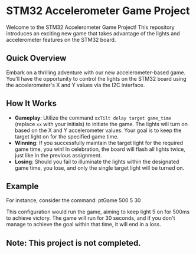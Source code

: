 # STM32 Accelerometer Game Project

Welcome to the STM32 Accelerometer Game Project! This repository introduces an exciting new game that takes advantage of the lights and accelerometer features on the STM32 board.

## Quick Overview

Embark on a thrilling adventure with our new accelerometer-based game. You'll have the opportunity to control the lights on the STM32 board using the accelerometer's X and Y values via the I2C interface.

## How It Works

- **Gameplay**: Utilize the command `xxTilt delay target game_time` (replace `xx` with your initials) to initiate the game. The lights will turn on based on the X and Y accelerometer values. Your goal is to keep the target light on for the specified game time.
- **Winning**: If you successfully maintain the target light for the required game time, you win! In celebration, the board will flash all lights twice, just like in the previous assignment.
- **Losing**: Should you fail to illuminate the lights within the designated game time, you lose, and only the single target light will be turned on.

## Example

For instance, consider the command: ptGame 500 5 30

This configuration would run the game, aiming to keep light 5 on for 500ms to achieve victory. The game will run for 30 seconds, and if you don't manage to achieve the goal within that time, it will end in a loss.

## Note: This project is not completed. 



